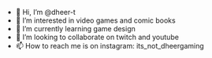 - 👋 Hi, I’m @dheer-t
- 👀 I’m interested in video games and comic books
- 🌱 I’m currently learning game design
- 💞️ I’m looking to collaborate on twitch and youtube
- 📫 How to reach me is on instagram: its_not_dheergaming

<!---
dheer-t/dheer-t is a ✨ special ✨ repository because its `README.md` (this file) appears on your GitHub profile.
You can click the Preview link to take a look at your changes.
--->
